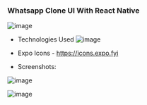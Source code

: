 ### Whatsapp Clone UI With React Native

![image](https://i.imgur.com/ZfMooxy.png)

* Technologies Used
![image](https://i.imgur.com/Lnew5ig.png)

* Expo Icons - https://icons.expo.fyi

* Screenshots:

![image](https://i.imgur.com/i91Ye5g.png)

![image](https://i.imgur.com/FIpSkme.png)